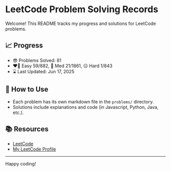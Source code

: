 # LeetCode Problem Solving Records

Welcome! This README tracks my progress and solutions for LeetCode problems.

## 📈 Progress

- 😎 Problems Solved: 81
- ❤️‍🔥 Easy 59/882, 🤔 Med 21/1861, 😑 Hard 1/843
- ⌛️ Last Updated: Jun 17, 2025

## 🚀 How to Use

- Each problem has its own markdown file in the `problems/` directory.
- Solutions include explanations and code (in Javascript, Python, Java, etc.).

## 📚 Resources

- [LeetCode](https://leetcode.com/)
- [My LeetCode Profile](https://leetcode.com/u/tonidevvn/)

---

Happy coding!